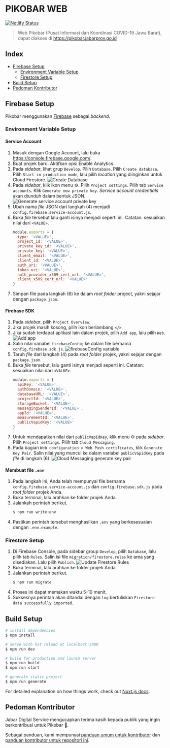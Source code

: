 # PIKOBAR WEB
[![Netlify Status](https://api.netlify.com/api/v1/badges/b5ef963e-c5e3-45e7-999e-634950ac3b27/deploy-status)](https://app.netlify.com/sites/jabarprov-covid19/deploys)

> Web Pikobar (Pusat Informasi dan Koordinasi COVID-19 Jawa Barat), dapat diakses di https://pikobar.jabarprov.go.id


## Index
- [Firebase Setup](#firebase-setup)
  - [Environment Variable Setup](#environment-variable-setup)
  - [Firestore Setup](#firestore-setup)
- [Build Setup](#build-setup)
- [Pedoman Kontributor](#pedoman-kontributor)

## Firebase Setup
Pikobar menggunakan [Firebase](https://firebase.google.com/) sebagai _backend_.

### Environment Variable Setup
#### Service Account
1. Masuk dengan Google Account, lalu buka https://console.firebase.google.com/.
2. Buat projek baru. Aktifkan opsi Enable Analytics.
3. Pada _sidebar_, lihat grup `Develop`. Pilih `Database`. Pilih `Create database`. Pilih `Start in production mode`, lalu pilih _location_ yang diinginkan untuk Cloud Firestore.
![Create Database](https://user-images.githubusercontent.com/4391973/77878823-69d3ec80-7283-11ea-8a83-62857b58f229.png)
4. Pada _sidebar_, klik ikon menu :gear:. Pilih `Project settings`. Pilih tab `Service accounts`. Klik `Generate new private key`. _Service account credentials_ akan diunduh dalam bentuk JSON.
![Generate service account private key](https://user-images.githubusercontent.com/4391973/77879531-d7344d00-7284-11ea-880c-bedab6e508bd.png)
5. Ubah nama _file_ JSON dari langkah (4) menjadi `config.firebase.service-account.js`.
6. Buka _file_ tersebut lalu ganti isinya menjadi seperti ini. Catatan: sesuaikan nilai dari `<VALUE>`.
    ```javascript
    module.exports = {
      type: '<VALUE>',
      project_id: '<VALUE>',
      private_key_id: '<VALUE>',
      private_key: '<VALUE>',
      client_email: '<VALUE>',
      client_id: '<VALUE>',
      auth_uri: '<VALUE>',
      token_uri: '<VALUE>',
      auth_provider_x509_cert_url: '<VALUE>',
      client_x509_cert_url: '<VALUE>'
    }
    ```
7. Simpan file pada langkah (6) ke dalam _root folder_ project, yakni sejajar dengan `package.json`.

#### Firebase SDK
1. Pada _sidebar_, pilih `Project Overview`.
2. Jika projek masih kosong, pilih ikon berlambang `</>`.
3. Jika sudah terdapat aplikasi lain dalam projek, pilih `Add app`, lalu pilih `Web`.
![Add app](https://user-images.githubusercontent.com/4391973/78126183-53bd5c00-743c-11ea-9fdb-8bb7ae0d4aa2.png)
4. Salin nilai variabel `firebaseConfig` ke dalam file bernama `config.firebase.sdk.js`.
![firebaseConfig variable](https://user-images.githubusercontent.com/4391973/78128616-6a65b200-7440-11ea-854d-775a15094f80.png)
5. Taruh _file_ dari langkah (4) pada _root folder_ projek, yakni sejajar dengan `package.json`.
6. Buka _file_ tersebut, lalu ganti isinya menjadi seperti ini. Catatan: sesuaikan nilai dari `<VALUE>`.
    ```javascript
    module.exports = {
      apiKey: '<VALUE>',
      authDomain: '<VALUE>',
      databaseURL: '<VALUE>',
      projectId: '<VALUE>',
      storageBucket: '<VALUE>',
      messagingSenderId: '<VALUE>',
      appId: '<VALUE>',
      measurementId: '<VALUE>',
      publicVapidKey: '<VALUE>'
    }
    ```
7. Untuk mendapatkan nilai dari `publicVapidKey`, klik menu :gear: pada _sidebar_. Pilih `Project settings`. Pilih tab `Cloud Messaging`.
8. Pada bagian `Web configuration > Web Push certificates`, klik `Generate Key Pair`. Salin nilai yang muncul ke dalam variabel `publicVapidKey` pada _file_ di langkah (6). 
![Cloud Messaging generate key pair](https://user-images.githubusercontent.com/4391973/78129695-2ecbe780-7442-11ea-9197-7e55bd284380.png)

#### Membuat file `.env`
1. Pada langkah ini, Anda telah mempunyai file bernama `config.firebase.service-account.js` dan `config.firebase.sdk.js` pada _root folder_ projek Anda.
2. Buka terminal, lalu arahkan ke folder projek Anda.
3. Jalankah perintah berikut.
    ```bash
    $ npm run write:env
    ```
4. Pastikan perintah tersebut menghasilkan `.env` yang berkesesuaian dengan `.env.example`.

### Firestore Setup
1. Di Firebase Console, pada sidebar group `Develop`, pilih `Database`, lalu pilih tab `Rules`. Salin isi file `migration/firestore.rules` ke area yang disediakan. Lalu pilih `Publish`.
![Update Firestore Rules](https://user-images.githubusercontent.com/4391973/78131722-bb2bd980-7445-11ea-929d-26c5ee21012a.png)
2. Buka terminal, lalu arahkan ke folder projek Anda.
3. Jalankan perintah berikut.
    ```bash
    $ npm run migrate
    ```
4. Proses ini dapat memakan waktu 5-10 menit.
5. Suksesnya perintah akan ditandai dengan `log` bertuliskan `Firestore data successfully imported`.

## Build Setup

``` bash
# install dependencies
$ npm install

# serve with hot reload at localhost:3000
$ npm run dev

# build for production and launch server
$ npm run build
$ npm run start

# generate static project
$ npm run generate
```

For detailed explanation on how things work, check out [Nuxt.js docs](https://nuxtjs.org).

## Pedoman Kontributor

Jabar Digital Service mengucapkan terima kasih kepada publik yang ingin berkontribusi untuk Pikobar :pray:.

Sebagai panduan, kami mempunyai [panduan umum untuk kontributor](https://github.com/jabardigitalservice/pikobar-relawan-readme/blob/master/README.md) dan [panduan kontributor untuk repositori ini](CONTRIBUTING.md).
